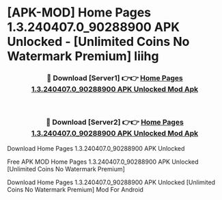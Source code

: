 # [APK-MOD] Home Pages 1.3.240407.0_90288900 APK Unlocked - [Unlimited Coins No Watermark Premium] liihg



<div align="center">
<h3>🔴 Download [Server1] 👉👉 <a href="https://momento.my/?title=Home_Pages_1.3.240407.0_90288900_APK_Unlocked">Home Pages 1.3.240407.0_90288900 APK Unlocked Mod Apk</a></h3><br>

<h3>🔴 Download [Server2] 👉👉 <a href="https://momento.my/?title=Home_Pages_1.3.240407.0_90288900_APK_Unlocked">Home Pages 1.3.240407.0_90288900 APK Unlocked Mod Apk</a></h3>
</div>



Download Home Pages 1.3.240407.0_90288900 APK Unlocked 

Free APK MOD Home Pages 1.3.240407.0_90288900 APK Unlocked [Unlimited Coins No Watermark Premium]

Download Home Pages 1.3.240407.0_90288900 APK Unlocked [Unlimited Coins No Watermark Premium] Mod For Android

